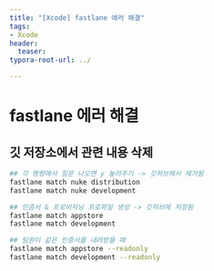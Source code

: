 ```yaml
---
title: "[Xcode] fastlane 에러 해결"
tags: 
- Xcode
header: 
  teaser: 
typora-root-url: ../

---
```


<!-- <img src="/assets/img/2025-05-08-[UIKit]-tableView2/1.png" alt="1" width="50%"> -->

<!-- <img src="{{ '/assets/img/2025-05-08-[UIKit]-tableView2/1.png' | relative_url }}" alt="이미지" width="30%"> -->

# fastlane 에러 해결

## 깃 저장소에서 관련 내용 삭제
```bash
## 각 명령에서 질문 나오면 y 눌러주기 -> 깃허브에서 제거됨
fastlane match nuke distribution
fastlane match nuke development
```

```bash
## 인증서 & 프로비저닝 프로파일 생성 -> 깃허브에 저장됨
fastlane match appstore
fastlane match development
```

```bash
## 팀원이 같은 인증서를 내려받을 때
fastlane match appstore --readonly
fastlane match development --readonly
```
